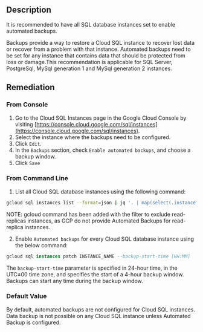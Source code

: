 ## Description

It is recommended to have all SQL database instances set to enable automated backups.

Backups provide a way to restore a Cloud SQL instance to recover lost data or recover from a problem with that instance. Automated backups need to be set for any instance that contains data that should be protected from loss or damage.This recommendation is applicable for SQL Server, PostgreSql, MySql generation 1 and MySql generation 2 instances.

## Remediation

### From Console

1. Go to the Cloud SQL Instances page in the Google Cloud Console by visiting [https://console.cloud.google.com/sql/instances](https://console.cloud.google.com/sql/instances).
2. Select the instance where the backups need to be configured.
3. Click `Edit`.
4. In the `Backups` section, check `Enable automated backups`, and choose a backup window.
5. Click `Save`

### From Command Line

1. List all Cloud SQL database instances using the following command:

```bash
gcloud sql instances list --format=json | jq '. | map(select(.instanceType != "READ_REPLICA_INSTANCE")) | .[].name'
```

NOTE: gcloud command has been added with the filter to exclude read-replicas instances, as GCP do not provide Automated Backups for read-replica instances.

2. Enable `Automated backups` for every Cloud SQL database instance using the below command:

```sql
gcloud sql instances patch INSTANCE_NAME --backup-start-time [HH:MM]
```

The `backup-start-time` parameter is specified in 24-hour time, in the UTC±00 time zone, and specifies the start of a 4-hour backup window. Backups can start any time during the backup window.

### Default Value

By default, automated backups are not configured for Cloud SQL instances. Data backup is not possible on any Cloud SQL instance unless Automated Backup is configured.
